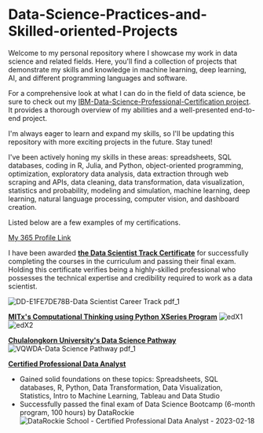 # Data-Science-Practices-and-Skilled-oriented-Projects

Welcome to my personal repository where I showcase my work in data science and related fields. Here, you'll find a collection of projects that demonstrate my skills and knowledge in machine learning, deep learning, AI, and different programming languages and software.

For a comprehensive look at what I can do in the field of data science, be sure to check out my [IBM-Data-Science-Professional-Certification project](https://github.com/Feem-NS/IBM-Data-Science-Professional-Certification/tree/main/IBM-Module-10%20Applied-Data-Science-Capstone%20(Project)). It provides a thorough overview of my abilities and a well-presented end-to-end project.

I'm always eager to learn and expand my skills, so I'll be updating this repository with more exciting projects in the future. Stay tuned!

I've been actively honing my skills in these areas: spreadsheets, SQL databases, coding in R, Julia, and Python, object-oriented programming, optimization, exploratory data analysis, data extraction through web scraping and APIs, data cleaning, data transformation, data visualization, statistics and probability, modeling and simulation, machine learning, deep learning, natural language processing, computer vision, and dashboard creation.

Listed below are a few examples of my certifications.

[My 365 Profile Link](https://learn.365datascience.com/profile/natthapong-sueviriyapan/)

I have been awarded **[the Data Scientist Track Certificate](https://learn.365datascience.com/certificates/DD-E1FE7DE78B/)** for successfully completing the courses in the curriculum and passing their final exam. Holding this certificate verifies being a highly-skilled professional who possesses the technical expertise and credibility required to work as a data scientist.

![DD-E1FE7DE78B-Data Scientist Career Track pdf_1](https://user-images.githubusercontent.com/107760967/219263089-02c71a49-74a1-4d7a-ba58-7ae85cb82ddd.jpg)

**[MITx's Computational Thinking using Python XSeries Program](https://www.edx.org/xseries/mitx-computational-thinking-using-python)**
![edX1](https://user-images.githubusercontent.com/107760967/219264526-e3981e20-656f-4502-9111-f5f9c662a626.jpg)
![edX2](https://user-images.githubusercontent.com/107760967/219264550-2221105b-73d1-4ba3-8df4-0cc5f3b356bb.jpg)

**[Chulalongkorn University's Data Science Pathway](https://www.chulamoocachieve.com/pathway/data-science)**
![VQWDA-Data Science Pathway pdf_1](https://user-images.githubusercontent.com/107760967/219264139-c2765d1f-bacb-426c-aa7f-f6afe79bd8d2.jpg)

**[Certified Professional Data Analyst](https://badgr.com/public/assertions/1RtzZFwLTPuzncX8zos6uA?action=download)**
- Gained solid foundations on these topics: Spreadsheets, SQL databases, R, Python, Data Transformation, Data Visualization, Statistics, Intro to Machine Learning, Tableau and Data Studio
- Successfully passed the final exam of Data Science Bootcamp (6-month program, 100 hours) by DataRockie
![DataRockie School - Certified Professional Data Analyst - 2023-02-18](https://user-images.githubusercontent.com/107760967/219846087-dae358f3-2263-48b5-b021-1faf9db725fa.png)



